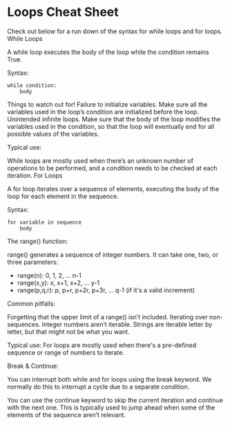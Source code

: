 
<h1>Loops Cheat Sheet</h1>

Check out below for a run down of the syntax for while loops and for loops.
While Loops

A while loop executes the body of the loop while the condition remains True.

Syntax:
```
while condition:
    body
```

Things to watch out for!
Failure to initialize variables. Make sure all the variables used in the loop’s condition  are initialized before the loop.
Unintended infinite loops. Make sure that the body of the loop modifies the variables used in the condition, so that the loop will eventually end for all possible values of the variables.

Typical use:

While loops are mostly used when there’s an unknown number of operations to be performed, and a condition needs to be checked at each iteration.
For Loops

A for loop iterates over a sequence of elements, executing the body of the loop for each element in the sequence.

Syntax:
```
for variable in sequence
    body
```


The range() function:

range() generates a sequence of integer numbers. It can take one, two, or three parameters:

* range(n): 0, 1, 2, ... n-1
* range(x,y): x, x+1, x+2, ... y-1
* range(p,q,r): p, p+r, p+2r, p+3r, ... q-1 (if it's a valid increment)

Common pitfalls:

Forgetting that the upper limit of a range() isn’t included.
Iterating over non-sequences. Integer numbers aren’t iterable. Strings are iterable letter by letter, but that might not be what you want.

Typical use:
For loops are mostly used when there's a pre-defined sequence or range of numbers to iterate.

Break & Continue:

You can interrupt both while and for loops using the break keyword. We normally do this to interrupt a cycle due to a separate condition.

You can use the continue keyword to skip the current iteration and continue with the next one. This is typically used to jump ahead when some of the elements of the sequence aren’t relevant.
